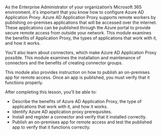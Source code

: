 As the Enterprise Administrator of your organization’s Microsoft 365 environment, it's important that you know how to configure Azure AD Application Proxy. Azure AD Application Proxy supports remote workers by publishing on-premises applications that will be accessed over the internet. These applications can be published through the Azure portal to provide secure remote access from outside your network. This module examines the benefits of Application Proxy, the types of applications that work with it, and how it works.

You'll also learn about connectors, which make Azure AD Application Proxy possible. This module examines the installation and maintenance of connectors and the benefits of creating connector groups.<br>

This module also provides instruction on how to publish an on-premises app for remote access. Once an app is published, you must verify that it functions properly.<br>

After completing this lesson, you'll be able to:

 -  Describe the benefits of Azure AD Application Proxy, the type of applications that work with it, and how it works.
 -  Identify Azure AD application proxy prerequisites.
 -  Install and register a connector and verify that it installed correctly.
 -  Publish an on-premises app for remote access and test the published app to verify that it functions correctly.


